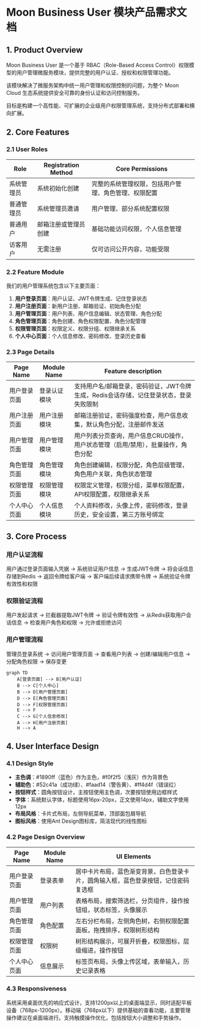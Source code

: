 # Moon Business User 模块产品需求文档

## 1. Product Overview

Moon Business User 是一个基于 RBAC（Role-Based Access Control）权限模型的用户管理微服务模块，提供完整的用户认证、授权和权限管理功能。

该模块解决了微服务架构中统一用户管理和权限控制的问题，为整个 Moon Cloud 生态系统提供安全可靠的身份认证和访问控制服务。

目标是构建一个高性能、可扩展的企业级用户权限管理系统，支持分布式部署和横向扩展。

## 2. Core Features

### 2.1 User Roles

| Role | Registration Method | Core Permissions |
|------|---------------------|------------------|
| 系统管理员 | 系统初始化创建 | 完整的系统管理权限，包括用户管理、角色管理、权限配置 |
| 普通管理员 | 系统管理员邀请 | 用户管理、部分系统配置权限 |
| 普通用户 | 邮箱注册或管理员创建 | 基础功能访问权限，个人信息管理 |
| 访客用户 | 无需注册 | 仅可访问公开内容，功能受限 |

### 2.2 Feature Module

我们的用户管理系统包含以下主要页面：

1. **用户登录页面**：用户认证、JWT令牌生成、记住登录状态
2. **用户注册页面**：新用户注册、邮箱验证、初始角色分配
3. **用户管理页面**：用户列表、用户信息编辑、状态管理、角色分配
4. **角色管理页面**：角色创建、角色权限配置、角色分配管理
5. **权限管理页面**：权限定义、权限分组、权限继承关系
6. **个人中心页面**：个人信息修改、密码修改、登录历史查看

### 2.3 Page Details

| Page Name | Module Name | Feature description |
|-----------|-------------|---------------------|
| 用户登录页面 | 登录认证模块 | 支持用户名/邮箱登录，密码验证，JWT令牌生成，Redis会话存储，记住登录状态，登录失败限制 |
| 用户注册页面 | 用户注册模块 | 邮箱注册验证，密码强度检查，用户信息收集，默认角色分配，注册邮件发送 |
| 用户管理页面 | 用户管理模块 | 用户列表分页查询，用户信息CRUD操作，用户状态管理（启用/禁用），批量操作，角色分配 |
| 角色管理页面 | 角色管理模块 | 角色创建编辑，权限分配，角色层级管理，角色用户关联，角色状态管理 |
| 权限管理页面 | 权限管理模块 | 权限定义管理，权限分组，菜单权限配置，API权限配置，权限继承关系 |
| 个人中心页面 | 个人信息模块 | 个人资料修改，头像上传，密码修改，登录历史，安全设置，第三方账号绑定 |

## 3. Core Process

### 用户认证流程
用户通过登录页面输入凭据 → 系统验证用户信息 → 生成JWT令牌 → 将会话信息存储到Redis → 返回令牌给客户端 → 客户端后续请求携带令牌 → 系统验证令牌有效性和权限

### 权限验证流程
用户发起请求 → 拦截器提取JWT令牌 → 验证令牌有效性 → 从Redis获取用户会话信息 → 检查用户角色和权限 → 允许或拒绝访问

### 用户管理流程
管理员登录系统 → 访问用户管理页面 → 查看用户列表 → 创建/编辑用户信息 → 分配角色权限 → 保存变更

```mermaid
graph TD
    A[登录页面] --> B[用户认证]
    B --> C[个人中心]
    B --> D[用户管理页面]
    D --> E[角色管理页面]
    D --> F[权限管理页面]
    E --> F
    C --> G[个人信息修改]
    A --> H[用户注册页面]
    H --> A
```

## 4. User Interface Design

### 4.1 Design Style

- **主色调**：#1890ff（蓝色）作为主色，#f0f2f5（浅灰）作为背景色
- **辅助色**：#52c41a（成功绿）、#faad14（警告黄）、#ff4d4f（错误红）
- **按钮样式**：圆角按钮设计，主按钮使用主色调，次要按钮使用边框样式
- **字体**：系统默认字体，标题使用16px-20px，正文使用14px，辅助文字使用12px
- **布局风格**：卡片式布局，左侧导航菜单，顶部面包屑导航
- **图标风格**：使用Ant Design图标库，简洁现代的线性图标

### 4.2 Page Design Overview

| Page Name | Module Name | UI Elements |
|-----------|-------------|-------------|
| 用户登录页面 | 登录表单 | 居中卡片布局，蓝色渐变背景，白色登录卡片，圆角输入框，蓝色登录按钮，记住密码复选框 |
| 用户管理页面 | 用户列表 | 表格布局，搜索筛选栏，分页组件，操作按钮组，状态标签，头像展示 |
| 角色管理页面 | 角色配置 | 左右分栏布局，左侧角色树，右侧权限配置面板，拖拽排序，权限树形结构 |
| 权限管理页面 | 权限树 | 树形结构展示，可展开折叠，权限图标，层级缩进，操作按钮 |
| 个人中心页面 | 信息展示 | 标签页布局，头像上传区域，表单输入，历史记录表格 |

### 4.3 Responsiveness

系统采用桌面优先的响应式设计，支持1200px以上的桌面端显示，同时适配平板设备（768px-1200px）。移动端（768px以下）提供基础的查看功能，主要管理操作建议在桌面端进行。支持触摸操作优化，包括按钮大小调整和手势操作。